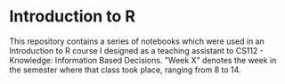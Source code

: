 # Introduction to R
This repository contains a series of notebooks which were used in an Introduction to R course I designed as a teaching assistant to CS112 - Knowledge: Information
Based Decisions. "Week X" denotes the week in the semester where that class took place, ranging from 8 to 14.
